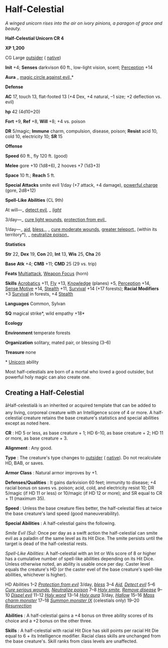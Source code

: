# Half-Celestial

_A winged unicorn rises into the air on ivory pinions, a paragon of grace and beauty._

**Half-Celestial Unicorn CR 4**

**XP 1,200**

CG Large [outsider](creatureTypes.html#_outsider) ( [native](creatureTypes.html#_native-subtype))

**Init** +4; **Senses** darkvison 60 ft., low-light vision, scent; [Perception](../skills/perception.html#_perception) +14

**Aura** _ [magic circle against evil](../spells/magicCircleAgainstEvil.html#_magic-circle-against-evil)_\*

**Defense**

**AC** 17, touch 13, flat-footed 13 (+4 Dex, +4 natural, –1 size; +2 deflection vs. evil)

**hp** 42 (4d10+20)

**Fort** +9, **Ref** +8, **Will** +8; +4 vs. poison

**DR** 5/magic; **Immune** charm, compulsion, disease, poison; **Resist** acid 10, cold 10, electricity 10; **SR** 15

**Offense**

**Speed** 60 ft., fly 120 ft. (good)

**Melee** gore +10 (1d8+6), 2 hooves +7 (1d3+3)

**Space** 10 ft.; **Reach** 5 ft.

**Special Attacks** smite evil 1/day (+7 attack, +4 damage), [powerful charge](universalMonsterRules.html#_powerful-charge) (gore, 2d8+12)

**Spell-Like Abilities** (CL 9th)

At will—_ [detect evil](../spells/detectEvil.html#_detect-evil)_, _ [light](../spells/light.html#_light)_

3/day—_ [cure light wounds](../spells/cureLightWounds.html#_cure-light-wounds), [protection from evil](../spells/protectionFromEvil.html#_protection-from-evil)_

1/day—_ [aid](../spells/aid.html#_aid), [bless](../spells/bless.html#_bless),_ _ [cure moderate wounds](../spells/cureModerateWounds.html#_cure-moderate-wounds), [greater teleport](../spells/teleport.html#_teleport-greater)_ (within its territory\*), _ [neutralize poison](../spells/neutralizePoison.html#_neutralize-poison)_

**Statistics**

**Str** 22, **Dex** 19, **Con** 20, **Int** 13, **Wis** 25, **Cha** 26

**Base**  **Atk** +4; **CMB** +11; **CMD** 25 (29 vs. trip)

**Feats** [Multiattack](monsterFeats.html#_multiattack), [Weapon Focus](../feats.html#_weapon-focus) (horn)

**Skills** [Acrobatics](../skills/acrobatics.html#_acrobatics) +11, [Fly](../skills/fly.html#_fly) +13, [Knowledge](../skills/knowledge.html#_knowledge) (planes) +5, [Perception](../skills/perception.html#_perception) +14, [Sense Motive](../skills/senseMotive.html#_sense-motive) +14, [Stealth](../skills/stealth.html#_stealth) +11, [Survival](../skills/survival.html#_survival) +14 (+17 forests); **Racial Modifiers** +3 [Survival](../skills/survival.html#_survival) in forests, +4 [Stealth](../skills/stealth.html#_stealth)

**Languages** Common, Sylvan

**SQ** magical strike\*, wild empathy +18\*

**Ecology**

**Environment** temperate forests

**Organization** solitary, mated pair, or blessing (3–6)

**Treasure** none

\* [Unicorn](unicorn.html) ability

Most half-celestials are born of a mortal who loved a good outsider, but powerful holy magic can also create one.

## Creating a Half-Celestial

âHalf-celestialâ is an inherited or acquired template that can be added to any living, corporeal creature with an Intelligence score of 4 or more. A half-celestial creature retains the base creature's statistics and special abilities except as noted here.

**CR** : HD 5 or less, as base creature + 1; HD 6–10, as base creature + 2; HD 11 or more, as base creature + 3.

**Alignment** : Any good.

**Type** : The creature's type changes to [outsider](creatureTypes.html#_outsider) ( [native](creatureTypes.html#_native-subtype)). Do not recalculate HD, BAB, or saves.

**Armor Class** : Natural armor improves by +1.

**Defenses/Qualities** : It gains darkvision 60 feet; immunity to disease; +4 racial bonus on saves vs. poison; acid, cold, and electricity resist 10; DR 5/magic (if HD 11 or less) or 10/magic (if HD 12 or more); and SR equal to CR + 11 (maximum 35).

**Speed** : Unless the base creature flies better, the half-celestial flies at twice the base creature's land speed (good maneuverability).

**Special Abilities** : A half-celestial gains the following.

_Smite Evil (Su)_: Once per day as a swift action the half-celestial can smite evil as a paladin of the same level as its Hit Dice. The smite persists until the target is dead of the half-celestial rests.

_Spell-Like Abilities_: A half-celestial with an Int or Wis score of 8 or higher has a cumulative number of spell-like abilities depending on its Hit Dice. Unless otherwise noted, an ability is usable once per day. Caster level equals the creature's HD (or the caster evel of the base creature's spell-like abilities, whichever is higher).

<thead><tr>
<th>HD</th>
<th>Abilities</th>
</tr></thead><tbody>
<tr class="odd">
<td>1–2</td>
<td>
<i><a href="../spells/protectionFromEvil.html#_protection-from-evil">Protection from evil</a></i> 3/day, <i><a href="../spells/bless.html#_bless">bless</a></i>
</td>
</tr>
<tr class="even">
<td>3–4</td>
<td> <i><a href="../spells/aid.html#_aid">Aid</a>, <a href="../spells/detectEvil.html#_detect-evil">Detect evil</a> </i>
</td>
</tr>
<tr class="odd">
<td>5–6 </td>
<td><i><a href="../spells/cureSeriousWounds.html#_cure-serious-wounds">Cure serious wounds</a>, <a href="../spells/neutralizePoison.html#_neutralize-poison">Neutralize poison</a> </i></td>
</tr>
<tr class="even">
<td>7–8</td>
<td><i><a href="../spells/holySmite.html#_holy-smite">Holy smite</a>, <a href="../spells/removeDisease.html#_remove-disease">Remove disease</a></i></td>
</tr>
<tr class="odd">
<td>9–10 </td>
<td><i><a href="../spells/dispelEvil.html#_dispel-evil">Dispel evil</a></i></td>
</tr>
<tr class="even">
<td>11–12</td>
<td><i><a href="../spells/holyWord.html#_holy-word">Holy word</a></i></td>
</tr>
<tr class="odd">
<td>13–14 </td>
<td>
<i><a href="../spells/holyAura.html#_holy-aura">Holy aura</a></i> 3/day, <i><a href="../spells/hallow.html#_hallow">Hallow</a></i>
</td>
</tr>
<tr class="even">
<td>15–16</td>
<td> <i><a href="../spells/charmMonster.html#_charm-monster-mass">Mass charm monster</a></i>
</td>
</tr>
<tr class="odd">
<td>17–18</td>
<td>
<i><a href="../spells/summonMonster.html#_summon-monster-ix">Summon monster IX</a></i> (celestials only)</td>
</tr>
<tr class="even">
<td>19–20 </td>
<td><i><a href="../spells/resurrection.html#_resurrection">Resurrection</a></i></td>
</tr>

</tbody>

**Abilities** : A half-celestial gains a +4 bonus on three ability scores of its choice and a +2 bonus on the other three.

**Skills** : A half-celestial with racial Hit Dice has skill points per racial Hit Die equal to 6 + its Intelligence modifier. Racial class skills are unchanged from the base creature's. Skill ranks from class levels are unaffected.

